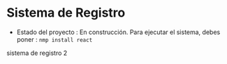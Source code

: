 <h1> Sistema de Registro</h1>

- Estado del proyecto : En construcción.
Para ejecutar el sistema, debes poner :
`nmp install react`

sistema de registro 2 
